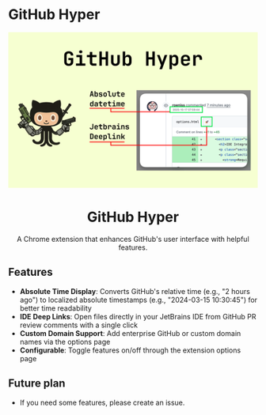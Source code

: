 # GitHub Hyper

<div align="center">
  <img src="images/screenshot.png" alt="GitHub Hyper Logo">

  # GitHub Hyper

  A Chrome extension that enhances GitHub's user interface with helpful features.
</div>

## Features

- **Absolute Time Display**: Converts GitHub's relative time (e.g., "2 hours ago") to localized absolute timestamps (e.g., "2024-03-15 10:30:45") for better time readability
- **IDE Deep Links**: Open files directly in your JetBrains IDE from GitHub PR review comments with a single click
- **Custom Domain Support**: Add enterprise GitHub or custom domain names via the options page
- **Configurable**: Toggle features on/off through the extension options page

## Future plan

- If you need some features, please create an issue.
